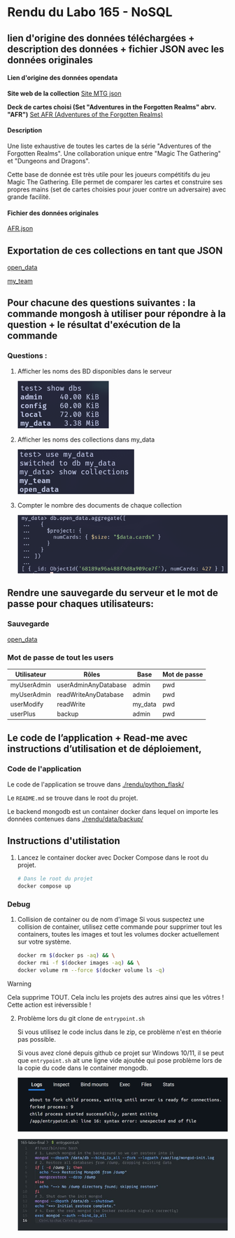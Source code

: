 # Rendu du Labo 165 - NoSQL

## lien d'origine des données téléchargées + description des données + fichier JSON avec les données originales

#### Lien d'origine des données opendata

**Site web de la collection**
[Site MTG json](https://mtgjson.com/)

**Deck de cartes choisi (Set "Adventures in the Forgotten Realms" abrv. "AFR")**
[Set AFR (Adventures of the Forgotten Realms)](https://mtgjson.com/api/v5/AFR.json)

#### Description

Une liste exhaustive de toutes les cartes de la série "Adventures of the Forgotten Realms".
Une collaboration unique entre "Magic The Gathering" et "Dungeons and Dragons".

Cette base de donnée est très utile pour les joueurs compétitifs du jeu Magic
The Gathering. Elle permet de comparer les cartes et construire ses propres
mains (set de cartes choisies pour jouer contre un adversaire) avec grande
facilité.

#### Fichier des données originales
[AFR.json](./data/AFR.json)

## Exportation de ces collections en tant que JSON

[open_data](./rendu/open_data.json)

[my_team](./rendu/my_team.json)

## Pour chacune des questions suivantes : la commande mongosh à utiliser pour répondre à la question + le résultat d'exécution de la commande

### Questions :
1. Afficher les noms des BD disponibles dans le serveur

    ![show dbs](./rendu/images/show-dbs.png) 

2. Afficher les noms des collections dans my_data

    ![show collections](./rendu/images/show-collections.png) 

3. Compter le nombre des documents de chaque collection

     ![count cards](./rendu/images/count-cards.png) 

## Rendre une sauvegarde du serveur et le mot de passe pour chaques utilisateurs:

### Sauvegarde
[open_data](./rendu/open_data.json)

### Mot de passe de tout les users

| Utilisateur   | Rôles                    | Base     | Mot de passe |
|---------------|--------------------------|----------|--------------|
| myUserAdmin   | userAdminAnyDatabase     | admin    | pwd          |
| myUserAdmin   | readWriteAnyDatabase     | admin    | pwd          |
| userModify    | readWrite                | my_data  | pwd          |
| userPlus      | backup                   | admin    | pwd          |


## Le code de l’application + Read-me avec instructions d’utilisation et de déploiement,

### Code de l'application

Le code de l'application se trouve dans 
[./rendu/python_flask/](./rendu/python_flask/)

Le `README.md` se trouve dans le root du projet.

Le backend mongodb est un container docker dans lequel on importe les données
contenues dans [./rendu/data/backup/](./rendu/data/backup/)

## Instructions d'utilistation

1. Lancez le container docker avec Docker Compose dans le root du projet.
    ```bash
    # Dans le root du projet
    docker compose up
    ```

### Debug

1. Collision de container ou de nom d'image
    Si vous suspectez une collision de container, utilisez cette commande pour
    supprimer tout les containers, toutes les images et tout les volumes docker
    actuellement sur votre système.
    
    
    ```bash
    docker rm $(docker ps -aq) && \
    docker rmi -f $(docker images -aq) && \
    docker volume rm --force $(docker volume ls -q)
    ```
> [!WARNING]
> Cela supprime TOUT. Cela inclu les projets des autres ainsi que les vôtres !
> Cette action est iréverssible !

2. Problème lors du git clone de `entrypoint.sh`

    Si vous utilisez le code inclus dans le zip, ce problème n'est en théorie
    pas possible.

    Si vous avez cloné depuis github ce projet sur Windows 10/11, il se peut
    que `entrypoint.sh` ait une ligne vide ajoutée qui pose problème lors de la
    copie du code dans le container mongodb.

    ![Image de l'erreur sur Win11](./rendu/images/line16-err.png)
    
    ![Image line16 sur vscode Win11](./rendu/images/vscode-l16-err.jpg)
